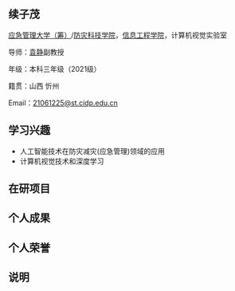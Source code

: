 ## 续子茂

[应急管理大学（筹）](https://www.ncist.edu.cn/Home/)/[防灾科技学院](https://www.cidp.edu.cn/)，[信息工程学院](https://ie.cidp.edu.cn/index.jsp)，计算机视觉实验室

导师：[袁静](https://baike.baidu.com/item/%E8%A2%81%E9%9D%99/63116510?fr=ge_ala)副教授

年级：本科三年级（2021级）

籍贯：山西 忻州

Email：21061225@st.cidp.edu.cn



## 学习兴趣

* 人工智能技术在防灾减灾(应急管理)领域的应用
* 计算机视觉技术和深度学习



## 在研项目



## 个人成果



## 个人荣誉



## 说明





